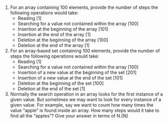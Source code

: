 1. For an array containing 100 elements, provide the number of steps the following operations would take:
   - Reading [1]
   - Searching for a value not contained within the array [100]
   - Insertion at the beginning of the array [101]
   - Insertion at the end of the array [1]
   - Deletion at the beginning of the array [100]
   - Deletion at the end of the array [1]
2. For an array-based set containing 100 elements, provide the number of steps the following operations would take:
   - Reading [1]
   - Searching for a value not contained within the array [100]
   - Insertion of a new value at the beginning of the set [201]
   - Insertion of a new value at the end of the set [101]
   - Deletion at the beginning of the set [100]
   - Deletion at the end of the set [1]
3. Normally the search operation in an array looks for the first instance of a given value. But sometimes we may want to look for every instance of a given value. For example, say we want to count how many times the value “apple” is found inside an array. How many steps would it take to find all the “apples”? Give your answer in terms of N.[N]
